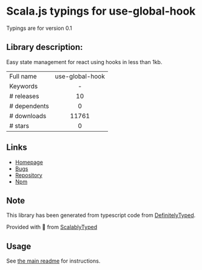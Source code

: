 
# Scala.js typings for use-global-hook

Typings are for version 0.1

## Library description:
Easy state management for react using hooks in less than 1kb.

|                    |                 |
| ------------------ | :-------------: |
| Full name          | use-global-hook |
| Keywords           | - |
| # releases         | 10 |
| # dependents       | 0 |
| # downloads        | 11761 |
| # stars            | 0 |

## Links
- [Homepage](https://github.com/andregardi/use-global-hook#readme)
- [Bugs](https://github.com/andregardi/use-global-hook/issues)
- [Repository](https://github.com/andregardi/use-global-hook)
- [Npm](https://www.npmjs.com/package/use-global-hook)
    


## Note
This library has been generated from typescript code from [DefinitelyTyped](https://definitelytyped.org).

Provided with :purple_heart: from [ScalablyTyped](https://github.com/oyvindberg/ScalablyTyped)

## Usage
See [the main readme](../../readme.md) for instructions.


